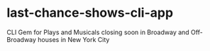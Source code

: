 # last-chance-shows-cli-app
CLI Gem for Plays and Musicals closing soon in Broadway and Off-Broadway houses in New York City
